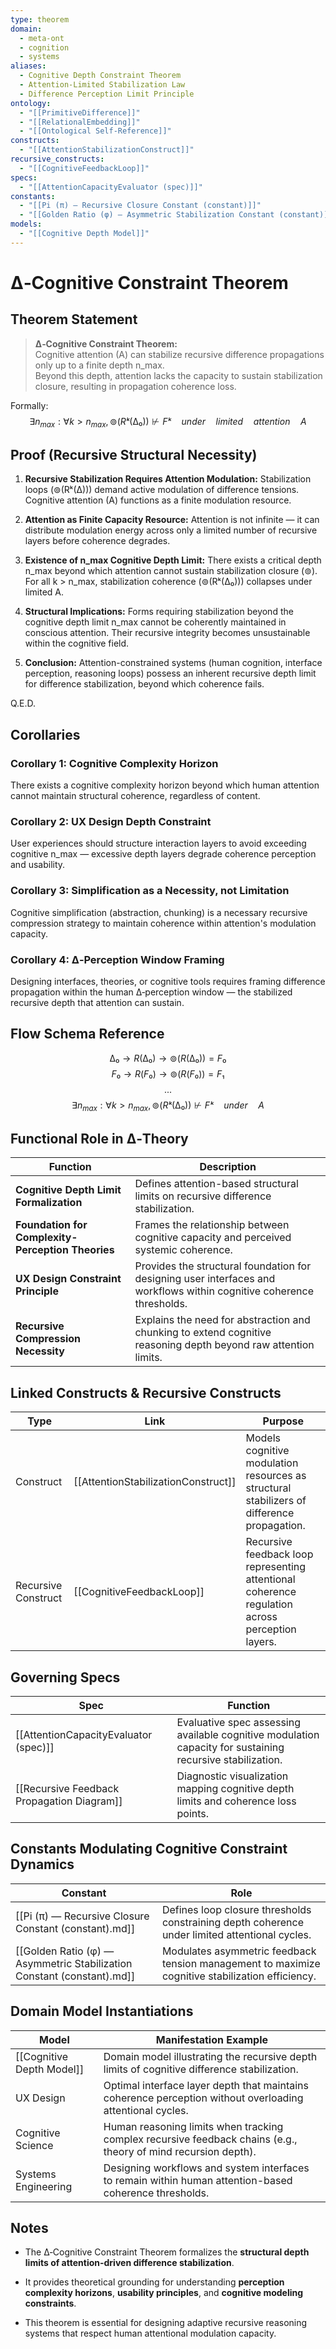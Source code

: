 ```yaml
---
type: theorem
domain:
  - meta-ont
  - cognition
  - systems
aliases:
  - Cognitive Depth Constraint Theorem
  - Attention-Limited Stabilization Law
  - Difference Perception Limit Principle
ontology:
  - "[[PrimitiveDifference]]"
  - "[[RelationalEmbedding]]"
  - "[[Ontological Self-Reference]]"
constructs:
  - "[[AttentionStabilizationConstruct]]"
recursive_constructs:
  - "[[CognitiveFeedbackLoop]]"
specs:
  - "[[AttentionCapacityEvaluator (spec)]]"
constants:
  - "[[Pi (π) — Recursive Closure Constant (constant)]]"
  - "[[Golden Ratio (φ) — Asymmetric Stabilization Constant (constant)]]"
models:
  - "[[Cognitive Depth Model]]"
---
```


# ∆‑Cognitive Constraint Theorem  

## Theorem Statement

> **∆‑Cognitive Constraint Theorem:**  
> Cognitive attention (A) can stabilize recursive difference propagations only up to a finite depth n_max.  
> Beyond this depth, attention lacks the capacity to sustain stabilization closure, resulting in propagation coherence loss.

Formally:
$$
∃ n_{max}: ∀ k > n_{max}, ⊚(Rᵏ(∆₀)) ⊬ Fᵏ \quad under \quad limited \quad attention \quad A
$$

## Proof (Recursive Structural Necessity)

1. **Recursive Stabilization Requires Attention Modulation:** Stabilization loops (⊚(Rᵏ(∆))) demand active modulation of difference tensions. Cognitive attention (A) functions as a finite modulation resource.
    
2. **Attention as Finite Capacity Resource:** Attention is not infinite — it can distribute modulation energy across only a limited number of recursive layers before coherence degrades.
    
3. **Existence of n_max Cognitive Depth Limit:** There exists a critical depth n_max beyond which attention cannot sustain stabilization closure (⊚). For all k > n_max, stabilization coherence (⊚(Rᵏ(∆₀))) collapses under limited A.
    
4. **Structural Implications:** Forms requiring stabilization beyond the cognitive depth limit n_max cannot be coherently maintained in conscious attention. Their recursive integrity becomes unsustainable within the cognitive field.
    
5. **Conclusion:** Attention-constrained systems (human cognition, interface perception, reasoning loops) possess an inherent recursive depth limit for difference stabilization, beyond which coherence fails.

Q.E.D.


## Corollaries

### Corollary 1: Cognitive Complexity Horizon

There exists a cognitive complexity horizon beyond which human attention cannot maintain structural coherence, regardless of content.

### Corollary 2: UX Design Depth Constraint

User experiences should structure interaction layers to avoid exceeding cognitive n_max — excessive depth layers degrade coherence perception and usability.

### Corollary 3: Simplification as a Necessity, not Limitation

Cognitive simplification (abstraction, chunking) is a necessary recursive compression strategy to maintain coherence within attention's modulation capacity.

### Corollary 4: ∆‑Perception Window Framing

Designing interfaces, theories, or cognitive tools requires framing difference propagation within the human ∆‑perception window — the stabilized recursive depth that attention can sustain.


## Flow Schema Reference


$$
∆₀ \rightarrow R(∆₀) \rightarrow ⊚(R(∆₀)) = F₀
$$
$$
F₀ \rightarrow R(F₀) \rightarrow ⊚(R(F₀)) = F₁
$$
$$
...
$$
$$
∃ n_{max}: ∀ k > n_{max}, ⊚(Rᵏ(∆₀)) ⊬ Fᵏ \quad under \quad A
$$

## Functional Role in ∆‑Theory

|Function|Description|
|---|---|
|**Cognitive Depth Limit Formalization**|Defines attention-based structural limits on recursive difference stabilization.|
|**Foundation for Complexity-Perception Theories**|Frames the relationship between cognitive capacity and perceived systemic coherence.|
|**UX Design Constraint Principle**|Provides the structural foundation for designing user interfaces and workflows within cognitive coherence thresholds.|
|**Recursive Compression Necessity**|Explains the need for abstraction and chunking to extend cognitive reasoning depth beyond raw attention limits.|

## Linked Constructs & Recursive Constructs

|Type|Link|Purpose|
|---|---|---|
|Construct|[[AttentionStabilizationConstruct]]|Models cognitive modulation resources as structural stabilizers of difference propagation.|
|Recursive Construct|[[CognitiveFeedbackLoop]]|Recursive feedback loop representing attentional coherence regulation across perception layers.|

## Governing Specs

|Spec|Function|
|---|---|
|[[AttentionCapacityEvaluator (spec)]]|Evaluative spec assessing available cognitive modulation capacity for sustaining recursive stabilization.|
|[[Recursive Feedback Propagation Diagram]]|Diagnostic visualization mapping cognitive depth limits and coherence loss points.|

## Constants Modulating Cognitive Constraint Dynamics

|Constant|Role|
|---|---|
|[[Pi (π) — Recursive Closure Constant (constant).md]]|Defines loop closure thresholds constraining depth coherence under limited attentional cycles.|
|[[Golden Ratio (φ) — Asymmetric Stabilization Constant (constant).md]]|Modulates asymmetric feedback tension management to maximize cognitive stabilization efficiency.|

## Domain Model Instantiations

|Model|Manifestation Example|
|---|---|
|[[Cognitive Depth Model]]|Domain model illustrating the recursive depth limits of cognitive difference stabilization.|
|UX Design|Optimal interface layer depth that maintains coherence perception without overloading attentional cycles.|
|Cognitive Science|Human reasoning limits when tracking complex recursive feedback chains (e.g., theory of mind recursion depth).|
|Systems Engineering|Designing workflows and system interfaces to remain within human attention-based coherence thresholds.|

## Notes

- The ∆‑Cognitive Constraint Theorem formalizes the **structural depth limits of attention-driven difference stabilization**.
    
- It provides theoretical grounding for understanding **perception complexity horizons**, **usability principles**, and **cognitive modeling constraints**.
    
- This theorem is essential for designing adaptive recursive reasoning systems that respect human attentional modulation capacity.
    